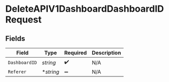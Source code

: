 # DeleteAPIV1DashboardDashboardIDRequest


## Fields

| Field              | Type               | Required           | Description        |
| ------------------ | ------------------ | ------------------ | ------------------ |
| `DashboardID`      | *string*           | :heavy_check_mark: | N/A                |
| `Referer`          | **string*          | :heavy_minus_sign: | N/A                |